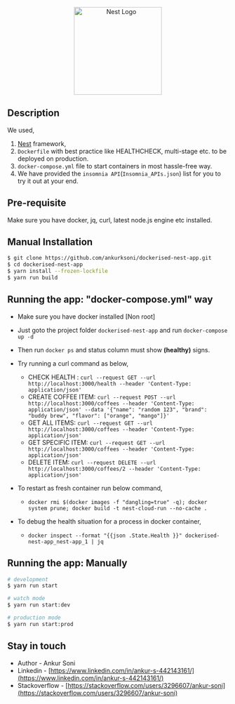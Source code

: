 <p align="center">
  <a href="http://nestjs.com/" target="blank"><img src="https://nestjs.com/img/logo-small.svg" width="200" alt="Nest Logo" /></a>
</p>

## Description

We used,
1. [Nest](https://github.com/nestjs/nest) framework, 
2. `Dockerfile` with best practice like HEALTHCHECK, multi-stage etc. to be deployed on production.
3. `docker-compose.yml` file to start containers in most hassle-free way.
4. We have provided the `insomnia API`(`Insomnia_APIs.json`) list for you to try it out at your end.

## Pre-requisite

Make sure you have docker, jq, curl, latest node.js engine etc installed.

## Manual Installation

```bash
$ git clone https://github.com/ankurksoni/dockerised-nest-app.git
$ cd dockerised-nest-app
$ yarn install --frozen-lockfile
$ yarn run build
```

## Running the app: "docker-compose.yml" way

* Make sure you have docker installed [Non root]
* Just goto the project folder `dockerised-nest-app` and run `docker-compose up -d`
* Then run `docker ps` and status column must show **(healthy)** signs.
* Try running a curl command as below,

    * CHECK HEALTH : `curl --request GET --url http://localhost:3000/health --header 'Content-Type: application/json'`
    * CREATE COFFEE ITEM: `curl --request POST --url http://localhost:3000/coffees --header 'Content-Type: application/json' --data '{"name": "random 123", "brand": "buddy brew", "flavor": ["orange", "mango"]}'`
    * GET ALL ITEMS: `curl --request GET --url http://localhost:3000/coffees --header 'Content-Type: application/json'`
    * GET SPECIFIC ITEM: `curl --request GET --url http://localhost:3000/coffees --header 'Content-Type: application/json'`
    * DELETE ITEM: `curl --request DELETE --url http://localhost:3000/coffees/2 --header 'Content-Type: application/json'`
* To restart as fresh container run below command,

    * `docker rmi $(docker images -f "dangling=true" -q); docker system prune; docker build -t nest-cloud-run --no-cache .`
* To debug the health situation for a process in docker container,
    * `docker inspect --format "{{json .State.Health }}" dockerised-nest-app_nest-app_1 | jq`

## Running the app: Manually

```bash
# development
$ yarn run start

# watch mode
$ yarn run start:dev

# production mode
$ yarn run start:prod
```

## Stay in touch

- Author - Ankur Soni
- Linkedin - [https://www.linkedin.com/in/ankur-s-442143161/](https://www.linkedin.com/in/ankur-s-442143161/)
- Stackoverflow - [https://stackoverflow.com/users/3296607/ankur-soni](https://stackoverflow.com/users/3296607/ankur-soni)